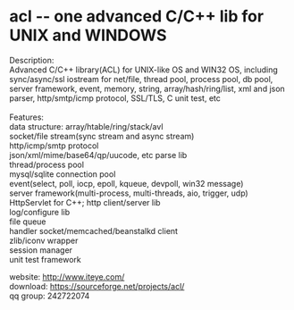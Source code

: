 acl -- one advanced C/C++ lib for UNIX and WINDOWS
===
Description:<br>
Advanced C/C++ library(ACL) for UNIX-like OS and WIN32 OS, including sync/async/ssl iostream for net/file, thread pool, process pool, db pool, server framework, event, memory, string, array/hash/ring/list, xml and json parser, http/smtp/icmp protocol, SSL/TLS, C unit test, etc<br>
<br>
Features:<br>
data structure: array/htable/ring/stack/avl<br>
socket/file stream(sync stream and async stream)<br>
http/icmp/smtp protocol<br>
json/xml/mime/base64/qp/uucode, etc parse lib<br>
thread/process pool<br>
mysql/sqlite connection pool<br>
event(select, poll, iocp, epoll, kqueue, devpoll, win32 message)<br>
server framework(multi-process, multi-threads, aio, trigger, udp)<br>
HttpServlet for C++; http client/server lib<br>
log/configure lib<br>
file queue<br>
handler socket/memcached/beanstalkd client<br>
zlib/iconv wrapper<br>
session manager<br>
unit test framework<br>

website: <a href=http://www.iteye.com/ target=_blank>http://www.iteye.com/</a><br>
download: <a href=https://sourceforge.net/projects/acl/ target=_blank>https://sourceforge.net/projects/acl/</a><br>
qq group: 242722074<br>
